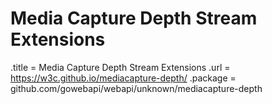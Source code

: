 # Media Capture Depth Stream Extensions

.title = Media Capture Depth Stream Extensions
.url = <https://w3c.github.io/mediacapture-depth/>
.package = github.com/gowebapi/webapi/unknown/mediacapture-depth
